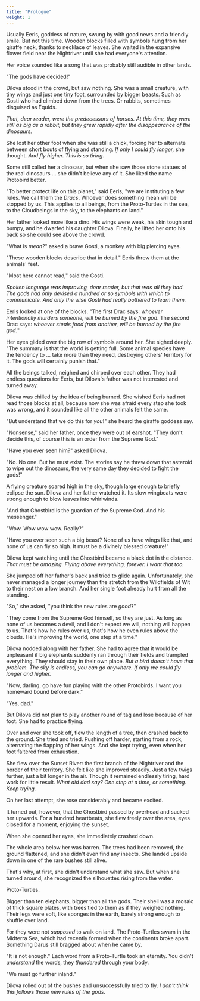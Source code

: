```yaml
---
title: "Prologue"
weight: 1
---
```


Usually Eeris, goddess of nature, swung by with good news and a friendly smile. But not this time. Wooden blocks filled with symbols hung from her giraffe neck, thanks to necklace of leaves. She waited in the expansive flower field near the Nightriver until she had everyone's attention.

Her voice sounded like a song that was probably still audible in other lands.

"The gods have decided!" 

Dilova stood in the crowd, but saw nothing. She was a small creature, with tiny wings and just one tiny foot, surrounded by bigger beasts. Such as Gosti who had climbed down from the trees. Or rabbits, sometimes disguised as Equids.

_That, dear reader, were the predecessors of horses. At this time, they were still as big as a rabbit, but they grew rapidly after the disappearance of the dinosaurs._

She lost her other foot when she was still a chick, forcing her to alternate between short bouts of flying and standing. _If only I could fly longer,_ she thought. _And fly higher. This is so tiring._

Some still called her a dinosaur, but when she saw those stone statues of the real dinosaurs ... she didn't believe any of it. She liked the name Protobird better.

"To better protect life on this planet," said Eeris, "we are instituting a few rules. We call them the _Dracs_. Whoever does something mean will be stopped by us. This applies to all beings, from the Proto-Turtles in the sea, to the Cloudbeings in the sky, to the elephants on land."

Her father looked more like a dino. His wings were weak, his skin tough and bumpy, and he dwarfed his daughter Dilova. Finally, he lifted her onto his back so she could see above the crowd.

"What is _mean_?" asked a brave Gosti, a monkey with big piercing eyes.

"These wooden blocks describe that in detail." Eeris threw them at the animals' feet.

"Most here cannot read," said the Gosti. 

_Spoken language was improving, dear reader, but that was all they had. The gods had only devised a hundred or so symbols with which to communicate. And only the wise Gosti had really bothered to learn them._

Eeris looked at one of the blocks. "The first Drac says: _whoever intentionally murders someone, will be burned by the fire god_. The second Drac says: _whoever steals food from another, will be burned by the fire god._"

Her eyes glided over the big row of symbols around her. She sighed deeply. "The summary is that the world is getting full. Some animal species have the tendency to ... take more than they need, destroying others' territory for it. The gods will certainly punish that."

All the beings talked, neighed and chirped over each other. They had endless questions for Eeris, but Dilova's father was not interested and turned away. 

Dilova was chilled by the idea of being burned. She wished Eeris had not read those blocks at all, because now she was afraid every step she took was wrong, and it sounded like all the other animals felt the same.

"But understand that we do this for _you_!" she heard the giraffe goddess say.

"Nonsense," said her father, once they were out of earshot. "They don't decide this, of course this is an order from the Supreme God."

"Have you ever seen him?" asked Dilova.

"No. No one. But he must exist. The stories say he threw down that asteroid to wipe out the dinosaurs, the very same day they decided to fight the gods!"

A flying creature soared high in the sky, though large enough to briefly eclipse the sun. Dilova and her father watched it. Its slow wingbeats were strong enough to blow leaves into whirlwinds.

"And that Ghostbird is the guardian of the Supreme God. And his messenger."

"Wow. Wow wow wow. Really?"

"Have you ever seen such a big beast? None of us have wings like that, and none of us can fly so high. It must be a divinely blessed creature!" 

Dilova kept watching until the Ghostbird became a black dot in the distance. _That must be amazing. Flying above everything, forever. I want that too._

She jumped off her father's back and tried to glide again. Unfortunately, she never managed a longer journey than the stretch from the Wildfields of Wit to their nest on a low branch. And her single foot already hurt from all the standing.

"So," she asked, "you think the new rules are _good_?"

"They come from the Supreme God himself, so they are just. As long as none of us becomes a devil, and I don't expect we will, nothing will happen to us. That's how he rules over us, that's how he even rules above the clouds. He's improving the world, one step at a time."

Dilova nodded along with her father. She had to agree that it would be unpleasant if big elephants suddenly ran through their fields and trampled everything. They should stay in their own place. _But a bird doesn't have that problem. The sky is endless, you can go anywhere. If only we could fly longer and higher._

"Now, darling, go have fun playing with the other Protobirds. I want you homeward bound before dark."

"Yes, dad." 

But Dilova did not plan to play another round of tag and lose because of her foot. She had to practice flying.

Over and over she took off, flew the length of a tree, then crashed back to the ground. She tried and tried. Pushing off harder, starting from a rock, alternating the flapping of her wings. And she kept trying, even when her foot faltered from exhaustion.

She flew over the Sunset River: the first branch of the Nightriver and the border of their territory. She felt like she improved steadily. Just a few twigs further, just a bit longer in the air. Though it remained endlessly tiring, hard work for little result. _What did dad say? One step at a time, or something. Keep trying._

On her last attempt, she rose considerably and became excited.

It turned out, however, that the Ghostbird passed by overhead and sucked her upwards. For a hundred heartbeats, she flew freely over the area, eyes closed for a moment, enjoying the sunset.

When she opened her eyes, she immediately crashed down. 

The whole area below her was barren. The trees had been removed, the ground flattened, and she didn't even find any insects. She landed upside down in one of the rare bushes still alive.

That's why, at first, she didn't understand what she saw. But when she turned around, she recognized the silhouettes rising from the water. 

Proto-Turtles. 

Bigger than ten elephants, bigger than all the gods. Their shell was a mosaic of thick square plates, with trees tied to them as if they weighed nothing. Their legs were soft, like sponges in the earth, barely strong enough to shuffle over land.

For they were not _supposed_ to walk on land. The Proto-Turtles swam in the Midterra Sea, which had recently formed when the continents broke apart. Something Darus still bragged about when he came by.

"It is not enough." Each word from a Proto-Turtle took an eternity. You didn't _understand_ the words, they _thundered_ through your body. 

"We must go further inland."

Dilova rolled out of the bushes and unsuccessfully tried to fly. _I don't think this follows those new rules of the gods._
